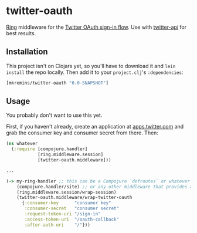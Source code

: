 # twitter-oauth

[Ring](https://github.com/ring-clojure/ring) middleware for the [Twitter OAuth sign-in flow](https://dev.twitter.com/web/sign-in/implementing). Use with [twitter-api](https://github.com/adamwynne/twitter-api) for best results.

## Installation

This project isn't on Clojars yet, so you'll have to download it and `lein install` the repo locally. Then add it to your `project.clj`'s `:dependencies`:

```clojure
[mkremins/twitter-oauth "0.0-SNAPSHOT"]
```

## Usage

You probably don't want to use this yet.

First, if you haven't already, create an application at [apps.twitter.com](https://apps.twitter.com/) and grab the consumer key and consumer secret from there. Then:

```clojure
(ns whatever
  (:require [compojure.handler]
            [ring.middleware.session]
            [twitter-oauth.middleware]))

...

(-> my-ring-handler ;; this can be a Compojure `defroutes` or whatever else you want
    (compojure.handler/site) ;; or any other middleware that provides a :params map with keyword keys
    (ring.middleware.session/wrap-session)
    (twitter-oauth.middleware/wrap-twitter-oauth
      {:consumer-key      "consumer key"
       :consumer-secret   "consumer secret"
       :request-token-uri "/sign-in"
       :access-token-uri  "/oauth-callback"
       :after-auth-uri    "/"}))
```
